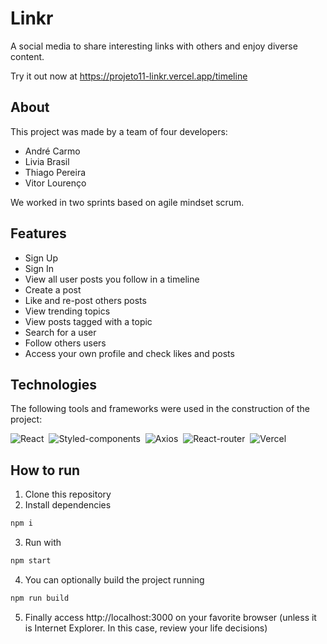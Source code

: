 # Linkr

A social media to share interesting links with others and enjoy diverse content.

Try it out now at https://projeto11-linkr.vercel.app/timeline

## About

This project was made by a team of four developers:

- André Carmo
- Livia Brasil
- Thiago Pereira
- Vitor Lourenço

We worked in two sprints based on agile mindset scrum.

## Features

- Sign Up
- Sign In
- View all user posts you follow in a timeline
- Create a post
- Like and re-post others posts
- View trending topics
- View posts tagged with a topic
- Search for a user
- Follow others users
- Access your own profile and check likes and posts

## Technologies
The following tools and frameworks were used in the construction of the project:<br>

  ![React](https://img.shields.io/badge/React-20232A?style=for-the-badge&logo=react&logoColor=61DAFB)&nbsp;
  ![Styled-components](https://img.shields.io/badge/styled--components-DB7093?style=for-the-badge&logo=styled-components&logoColor=white)&nbsp;
  ![Axios](https://img.shields.io/badge/Axios-007EC6?style=for-the-badge)&nbsp;
  ![React-router](https://img.shields.io/badge/React_Router-CA4245?style=for-the-badge&logo=react-router&logoColor=white)&nbsp;
  ![Vercel](https://img.shields.io/badge/Vercel-000000?style=for-the-badge&logo=vercel&logoColor=white)&nbsp;
  
## How to run

1. Clone this repository
2. Install dependencies
```bash
npm i
```
3. Run with
```bash
npm start
```
4. You can optionally build the project running
```bash
npm run build
```
5. Finally access http://localhost:3000 on your favorite browser (unless it is Internet Explorer. In this case, review your life decisions)

